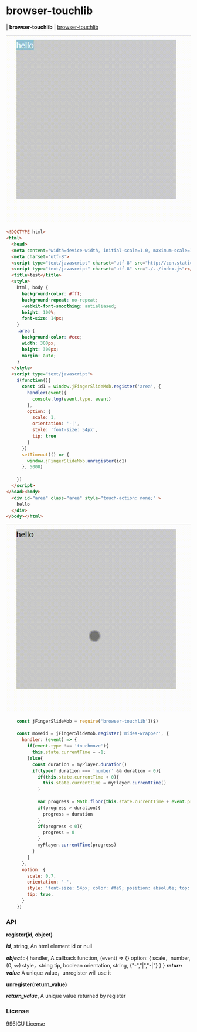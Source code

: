 browser-touchlib
===

| **browser-touchlib**
| [browser-touchlib](https://github.com/x2jia/touch-lib)

![](./gif/horizon.gif)

```html
<!DOCTYPE html>
<html>
  <head>
  <meta content="width=device-width, initial-scale=1.0, maximum-scale=1.0, user-scalable=0" name="viewport"/>
  <meta charset='utf-8'>
  <script type="text/javascript" charset="utf-8" src="http://cdn.staticfile.org/jquery/1.12.4/jquery.min.js"></script>
  <script type="text/javascript" charset="utf-8" src="./../index.js"></script>
  <title>test</title>
  <style>
    html, body {
      background-color: #fff;
      background-repeat: no-repeat;
      -webkit-font-smoothing: antialiased;
      height: 100%;
      font-size: 14px;
    }
    .area {
      background-color: #ccc;
      width: 300px;
      height: 300px;
      margin: auto;
    }
  </style>
  <script type="text/javascript">
    $(function(){
      const id1 = window.jFingerSlideMob.register('area', {
        handler(event){
          console.log(event.type, event)
        },
        option: {
          scale: 1,
          orientation: '-|',
          style: 'font-size: 54px',
          tip: true
        }
      })
      setTimeout(() => {
        window.jFingerSlideMob.unregister(id1)
      }, 5000)

    })
  </script>
</head><body>
  <div id="area" class="area" style="touch-action: none;" >
    hello
  </div>
</body></html>
```

![](./gif/vertical.gif)

```js
    const jFingerSlideMob = require('browser-touchlib')($)

    const moveid = jFingerSlideMob.register('midea-wrapper', {
      handler: (event) => {
        if(event.type !== 'touchmove'){
          this.state.currentTime = -1;
        }else{
          const duration = myPlayer.duration()
          if(typeof duration === 'number' && duration > 0){
            if(this.state.currentTime < 0){
              this.state.currentTime = myPlayer.currentTime()
            }

            var progress = Math.floor(this.state.currentTime + event.progressX * duration)
            if(progress > duration){
              progress = duration
            }
            if(progress < 0){
              progress = 0
            }
            myPlayer.currentTime(progress)
          }
        }
      },
      option: {
        scale: 0.7,
        orientation: '-',
        style: 'font-size: 54px; color: #fe9; position: absolute; top: 0; right: 0;',
        tip: true,
      }
    })
```

### API

**register(id, object)**

***id***, string,  An html element id or null

***object*** : {
  handler, A callback function,  (event) => {}
  option: {
    scale，number,  (0, ∞)
    style，string
    tip, boolean
    orientation, string,  {"-","|","-|"}
  }
}
***return value***
A unique value，unregister will use it

**unregister(return_value)**

***return_value***, A unique value returned by register

### License

996ICU License
